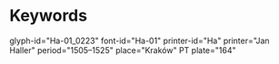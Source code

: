 # Keywords
glyph-id="Ha-01_0223"
font-id="Ha-01"
printer-id="Ha"
printer="Jan Haller"
period="1505–1525"
place="Kraków"
PT plate="164"
